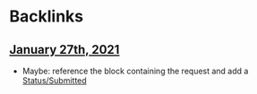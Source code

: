 
# Backlinks
## [January 27th, 2021](<January 27th, 2021.md>)
- Maybe: reference the block containing the request and add a [Status/Submitted](<../Status/Submitted.md>)

